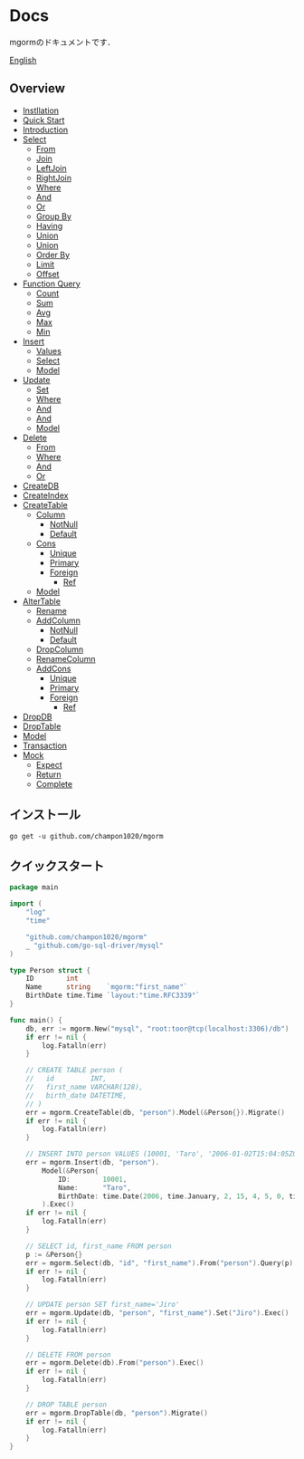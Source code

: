 # Docs
mgormのドキュメントです．

[English](https://github.com/champon1020/mgorm/tree/main/docs/README.md)

## Overview
- [Instllation](https://github.com/champon1020/mgorm/tree/main/docs/README_ja.md#installation)
- [Quick Start](https://github.com/champon1020/mgorm/tree/docs/docs/README_ja.md#quick-start)
- [Introduction](https://github.com/champon1020/mgorm/tree/main/docs/introduction_ja.md)
- [Select](https://github.com/champon1020/mgorm/tree/main/docs/select_ja.md)
  - [From](https://github.com/champon1020/mgorm/tree/main/docs/select_ja.md#from)
  - [Join](https://github.com/champon1020/mgorm/tree/main/docs/select_ja.md#join)
  - [LeftJoin]()
  - [RightJoin]()
  - [Where](https://github.com/champon1020/mgorm/tree/main/docs/select_ja.md#where)
  - [And](https://github.com/champon1020/mgorm/tree/main/docs/select_ja.md#and)
  - [Or](https://github.com/champon1020/mgorm/tree/main/docs/select_ja.md#or)
  - [Group By](https://github.com/champon1020/mgorm/tree/main/docs/select_ja.md#groupby)
  - [Having](https://github.com/champon1020/mgorm/tree/main/docs/select_ja.md#having)
  - [Union](https://github.com/champon1020/mgorm/tree/main/docs/select_ja.md#union)
  - [Union](https://github.com/champon1020/mgorm/tree/main/docs/select_ja.md#unionall)
  - [Order By](https://github.com/champon1020/mgorm/tree/main/docs/select_ja.md#orderby)
  - [Limit](https://github.com/champon1020/mgorm/tree/main/docs/select_ja.md#limit)
  - [Offset](https://github.com/champon1020/mgorm/tree/main/docs/select_ja.md#offset)
- [Function Query](https://github.com/champon1020/mgorm/tree/main/docs/fnquery_ja.md)
  - [Count](https://github.com/champon1020/mgorm/tree/main/docs/fnquery_ja.md#count)
  - [Sum](https://github.com/champon1020/mgorm/tree/main/docs/fnquery_ja.md#sum)
  - [Avg](https://github.com/champon1020/mgorm/tree/main/docs/fnquery_ja.md#avg)
  - [Max](https://github.com/champon1020/mgorm/tree/main/docs/fnquery_ja.md#max)
  - [Min](https://github.com/champon1020/mgorm/tree/main/docs/fnquery_ja.md#min)
- [Insert](https://github.com/champon1020/mgorm/tree/main/docs/insert_ja.md)
  - [Values](https://github.com/champon1020/mgorm/tree/main/docs/insert_ja.md#values)
  - [Select](https://github.com/champon1020/mgorm/tree/main/docs/insert_ja.md#select)
  - [Model](https://github.com/champon1020/mgorm/tree/main/docs/insert_ja.md#model)
- [Update](https://github.com/champon1020/mgorm/tree/main/docs/update_ja.md)
  - [Set](https://github.com/champon1020/mgorm/tree/main/docs/update_ja.md#set)
  - [Where](https://github.com/champon1020/mgorm/tree/main/docs/update_ja.md#where)
  - [And](https://github.com/champon1020/mgorm/tree/main/docs/update_ja.md#and)
  - [And](https://github.com/champon1020/mgorm/tree/main/docs/update_ja.md#or)
  - [Model](https://github.com/champon1020/mgorm/tree/main/docs/update_ja.md#model)
- [Delete](https://github.com/champon1020/mgorm/tree/main/docs/delete_ja.md)
  - [From](https://github.com/champon1020/mgorm/tree/main/docs/delete_ja.md#from)
  - [Where](https://github.com/champon1020/mgorm/tree/main/docs/delete_ja.md#where)
  - [And](https://github.com/champon1020/mgorm/tree/main/docs/delete_ja.md#and)
  - [Or](https://github.com/champon1020/mgorm/tree/main/docs/delete_ja.md#or)
- [CreateDB](https://github.com/champon1020/mgorm/tree/main/docs/createdb_ja.md)
- [CreateIndex](https://github.com/champon1020/mgorm/tree/main/docs/createindex_ja.md)
- [CreateTable](https://github.com/champon1020/mgorm/tree/main/docs/createtable_ja.md)
  - [Column](https://github.com/champon1020/mgorm/tree/main/docs/createtable_ja.md#column)
    - [NotNull](https://github.com/champon1020/mgorm/tree/main/docs/createtable_ja.md#notnull)
    - [Default](https://github.com/champon1020/mgorm/tree/main/docs/createtable_ja.md#default)
  - [Cons](https://github.com/champon1020/mgorm/tree/main/docs/createtable_ja.md#cons)
    - [Unique](https://github.com/champon1020/mgorm/tree/main/docs/createtable_ja.md#unique)
    - [Primary](https://github.com/champon1020/mgorm/tree/main/docs/createtable_ja.md#primary)
    - [Foreign](https://github.com/champon1020/mgorm/tree/main/docs/createtable_ja.md#foreign)
      - [Ref](https://github.com/champon1020/mgorm/tree/main/docs/createtable_ja.md#ref)
  - [Model](https://github.com/champon1020/mgorm/tree/main/docs/createtable_ja.md#model)
- [AlterTable](https://github.com/champon1020/mgorm/tree/main/docs/altertable_ja.md)
  - [Rename](https://github.com/champon1020/mgorm/tree/main/docs/altertable_ja.md#rename)
  - [AddColumn](https://github.com/champon1020/mgorm/tree/main/docs/altertable_ja.md#addcolumn)
    - [NotNull](https://github.com/champon1020/mgorm/tree/main/docs/altertable_ja.md#notnull)
    - [Default](https://github.com/champon1020/mgorm/tree/main/docs/altertable_ja.md#default)
  - [DropColumn](https://github.com/champon1020/mgorm/tree/main/docs/altertable_ja.md#dropcolumn)
  - [RenameColumn](https://github.com/champon1020/mgorm/tree/main/docs/altertable_ja.md#renamecolumn)
  - [AddCons](https://github.com/champon1020/mgorm/tree/main/docs/altertable_ja.md#addcons)
    - [Unique](https://github.com/champon1020/mgorm/tree/main/docs/altertable_ja.md#unique)
    - [Primary](https://github.com/champon1020/mgorm/tree/main/docs/altertable_ja.md#primary)
    - [Foreign](https://github.com/champon1020/mgorm/tree/main/docs/altertable_ja.md#foreign)
      - [Ref](https://github.com/champon1020/mgorm/tree/main/docs/altertable_ja.md#ref)
- [DropDB](https://github.com/champon1020/mgorm/tree/main/docs/dropdb_ja.md)
- [DropTable](https://github.com/champon1020/mgorm/tree/main/docs/droptable_ja.md)
- [Model](https://github.com/champon1020/mgorm/tree/main/docs/model_ja.md)
- [Transaction](https://github.com/champon1020/mgorm/tree/main/docs/transaction_ja.md)
- [Mock](https://github.com/champon1020/mgorm/tree/main/docs/droptable_ja.md)
  - [Expect](https://github.com/champon1020/mgorm/tree/main/docs/mock_ja.md#expect)
  - [Return](https://github.com/champon1020/mgorm/tree/main/docs/mock_ja.md#return)
  - [Complete](https://github.com/champon1020/mgorm/tree/main/docs/mock_ja.md#complete)

## インストール
```
go get -u github.com/champon1020/mgorm
```

## クイックスタート
```go
package main

import (
	"log"
	"time"

	"github.com/champon1020/mgorm"
	_ "github.com/go-sql-driver/mysql"
)

type Person struct {
	ID        int
	Name      string    `mgorm:"first_name"`
	BirthDate time.Time `layout:"time.RFC3339"`
}

func main() {
	db, err := mgorm.New("mysql", "root:toor@tcp(localhost:3306)/db")
	if err != nil {
		log.Fatalln(err)
	}

	// CREATE TABLE person (
	//   id         INT,
	//   first_name VARCHAR(128),
	//   birth_date DATETIME,
	// )
	err = mgorm.CreateTable(db, "person").Model(&Person{}).Migrate()
	if err != nil {
		log.Fatalln(err)
	}

	// INSERT INTO person VALUES (10001, 'Taro', '2006-01-02T15:04:05Z00:00')
	err = mgorm.Insert(db, "person").
		Model(&Person{
			ID:        10001,
			Name:      "Taro",
			BirthDate: time.Date(2006, time.January, 2, 15, 4, 5, 0, time.UTC)},
		).Exec()
	if err != nil {
		log.Fatalln(err)
	}

	// SELECT id, first_name FROM person
	p := &Person{}
	err = mgorm.Select(db, "id", "first_name").From("person").Query(p)
	if err != nil {
		log.Fatalln(err)
	}

	// UPDATE person SET first_name='Jiro'
	err = mgorm.Update(db, "person", "first_name").Set("Jiro").Exec()
	if err != nil {
		log.Fatalln(err)
	}

	// DELETE FROM person
	err = mgorm.Delete(db).From("person").Exec()
	if err != nil {
		log.Fatalln(err)
	}

	// DROP TABLE person
	err = mgorm.DropTable(db, "person").Migrate()
	if err != nil {
		log.Fatalln(err)
	}
}
```
